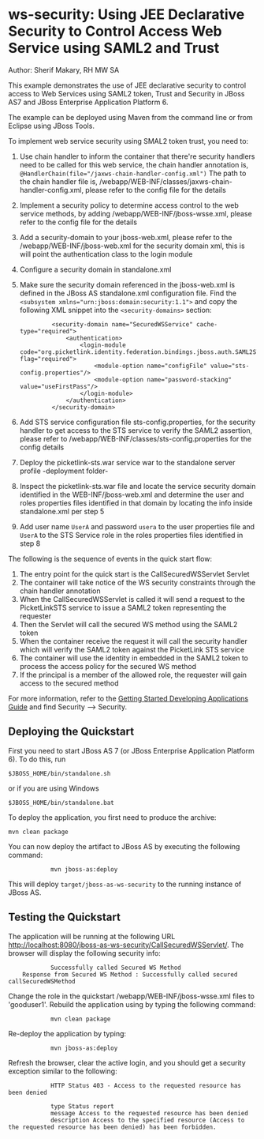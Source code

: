 ws-security:  Using JEE Declarative Security to Control Access Web Service using SAML2 and Trust
====================
Author: Sherif Makary, RH MW SA

This example demonstrates the use of JEE declarative security to control access to Web Services using SAML2 token, Trust and Security in JBoss AS7 and JBoss Enterprise Application Platform 6.

The example can be deployed using Maven from the command line or from Eclipse using JBoss Tools.

To implement web service security using SMAL2 token trust, you need to:

1. Use chain handler to inform the container that there're security handlers need to be called for this  web service, the chain handler annotation is, `@HandlerChain(file="/jaxws-chain-handler-config.xml")`
The path to the chain handler file is, /webapp/WEB-INF/classes/jaxws-chain-handler-config.xml, please refer to the config file for the details
2. Implement a security policy to determine access control to the web service methods, by adding /webapp/WEB-INF/jboss-wsse.xml, please refer to the config file for the details
3. Add a security-domain to your jboss-web.xml, please refer to the /webapp/WEB-INF/jboss-web.xml for the security domain xml, this is will point the authentication class to the login module  
4. Configure a security domain in standalone.xml
5. Make sure the security domain referenced in the jboss-web.xml is defined in the JBoss AS standalone.xml configuration file. Find the `<subsystem xmlns="urn:jboss:domain:security:1.1">` and copy the following XML snippet into the `<security-domains>` section:

                <security-domain name="SecuredWSService" cache-type="required">
                    <authentication>
                        <login-module code="org.picketlink.identity.federation.bindings.jboss.auth.SAML2STSLoginModule" flag="required">
                            <module-option name="configFile" value="sts-config.properties"/>
                            <module-option name="password-stacking" value="useFirstPass"/>
                        </login-module>
                    </authentication>
                </security-domain>
6. Add STS service configuration file sts-config.properties, for the security handler to get access to the STS service to verify the SAML2 assertion, please refer to /webapp/WEB-INF/classes/sts-config.properties for the config details
7. Deploy the picketlink-sts.war service war to the standalone server profile -deployment folder-
8. Inspect the picketlink-sts.war file and locate the service security domain identified in the WEB-INF/jboss-web.xml and determine the user and roles properties files identified in that domain by locating the info inside standalone.xml per step 5
9. Add user name `UserA` and password `usera` to the user properties file and `UserA` to the STS Service role in the roles properties files identified in step 8


The following is the sequence of events in the quick start flow:

1. The entry point for the quick start is the CallSecuredWSServlet Servlet
2. The container will take notice of the WS security constraints through the chain handler annotation
3. When the CallSecuredWSServlet is called it will send a request to the PicketLinkSTS service to issue a SAML2 token representing the requester
4. Then the Servlet will call the secured WS method using the SAML2 token
5. When the container receive the request it will call the security handler which will verify the SAML2 token against the PicketLink STS service
6. The container will use the identity in embedded in the SAML2 token to process the access policy for the secured WS method
7. If the principal is a member of the allowed role, the requester will gain access to the secured method


For more information, refer to the  <a href="https://docs.jboss.org/author/display/AS71/Getting+Started+Developing+Applications+Guide" title="Getting Started Developing Applications Guide">Getting Started Developing Applications Guide</a> and find Security --> Security.


## Deploying the Quickstart

First you need to start JBoss AS 7 (or JBoss Enterprise Application Platform 6). To do this, run

    $JBOSS_HOME/bin/standalone.sh

or if you are using Windows

    $JBOSS_HOME/bin/standalone.bat

To deploy the application, you first need to produce the archive:

    mvn clean package


You can now deploy the artifact to JBoss AS by executing the following command:

                mvn jboss-as:deploy

This will deploy `target/jboss-as-ws-security` to the running instance of JBoss AS.

## Testing the Quickstart

The application will be running at the following URL <http://localhost:8080/jboss-as-ws-security/CallSecuredWSServlet/>.
The browser will display the following security info:

                Successfully called Secured WS Method
		Response from Secured WS Method : Successfully called secured callSecuredWSMethod

Change the role in the quickstart /webapp/WEB-INF/jboss-wsse.xml files to 'gooduser1'. 
Rebuild the application using by typing the following command:


                mvn clean package

Re-deploy the application by typing:

                mvn jboss-as:deploy

Refresh the browser, clear the active login, and you should get a security exception similar to the following: 

                HTTP Status 403 - Access to the requested resource has been denied

                type Status report
                message Access to the requested resource has been denied
                description Access to the specified resource (Access to the requested resource has been denied) has been forbidden.
